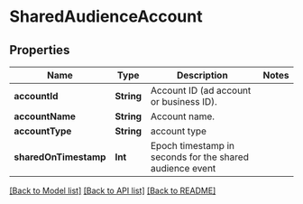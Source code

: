 # SharedAudienceAccount

## Properties
Name | Type | Description | Notes
------------ | ------------- | ------------- | -------------
**accountId** | **String** | Account ID (ad account or business ID). | 
**accountName** | **String** | Account name. | 
**accountType** | **String** | account type | 
**sharedOnTimestamp** | **Int** | Epoch timestamp in seconds for the shared audience event | 

[[Back to Model list]](../README.md#documentation-for-models) [[Back to API list]](../README.md#documentation-for-api-endpoints) [[Back to README]](../README.md)


